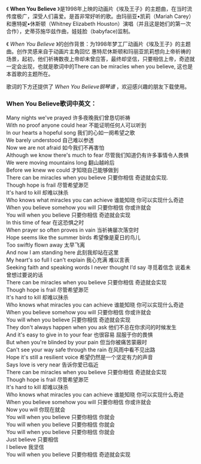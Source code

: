 

《 **When You Believe**
》是1998年上映的动画片《埃及王子》的主题曲，在当时流传度极广，深受人们喜爱。是首非常好听的歌。由玛丽亚•凯莉（Mariah
Carey）和惠特妮•休斯顿（Whitney Elizabeth
Houston）演唱（并且这是她们的第一次合作），史蒂芬施华兹作曲，娃娃脸（babyface)监制。

《 _When You Believe_ 》的创作背景：为1998年梦工厂动画片《埃及王子》的主题曲。创作灵感来自于动画片主角回忆
惠特尼休斯顿和玛丽亚凯莉想向上帝祈祷的场景，起初，他们祈祷数夜上帝却未曾应答，最终却坚信，只要相信上帝，奇迹就一定会出现，也就是歌词中的There can
be miracles when you believe, 这也是本首歌的主题所在。

歌词的下方还提供了 _When You Believe钢琴谱_ ，欢迎感兴趣的朋友下载使用。

### When You Believe歌词中英文：

Many nights we've prayed 许多夜晚我们曾恳切祈祷  
With no proof anyone could hear 不能证明任何人可以听到  
In our hearts a hopeful song 我们的心如一阕希望之歌  
We barely understood 自己难以参透  
Now we are not afraid 如今我们不再害怕  
Although we know there's much to fear 尽管我们知道仍有许多事情令人畏惧  
We were moving mountains long 翻山越岭后  
Before we knew we could 才知晓自己能够做到  
There can be miracles when you believe 只要你相信 奇迹就会实现.  
Though hope is frail 尽管希望渺茫  
It's hard to kill 却难以抹杀  
Who knows what miracles you can achieve 谁能知晓 你可以实现什么奇迹  
When you believe somehow you will 只要你相信 你或许就会  
You will when you believe 只要你相信 奇迹就会实现  
In this time of fear 在这恐惧之时  
When prayer so often proves in vain 当祈祷屡次落空时  
Hope seems like the summer birds 希望像是夏日的鸟儿  
Too swiftly flown away 太早飞离  
And now I am standing here 此刻我却站在这里  
My heart's so full I can't explain 我心充满 难以言表  
Seeking faith and speaking words I never thought I’d say 寻觅着信念 说着未曾想过要说的话  
There can be miracles when you believe 只要你相信 奇迹就会实现  
Though hope is frail 尽管希望渺茫  
It's hard to kill 却难以抹杀  
Who knows what miracles you can achieve 谁能知晓 你可以实现什么奇迹  
When you believe somehow you will 只要你相信 你或许就会  
You will when you believe 只要你相信 奇迹就会实现  
They don't always happen when you ask 他们不总在你求问的时候发生  
And it's easy to give in to your fear 也很容易 屈服于你的畏惧  
But when you're blinded by your pain 但当你被痛苦蒙蔽时  
Can't see your way safe through the rain 在风雨中看不见出路  
Hope it's still a resilient voice 希望仍然是一个坚定有力的声音  
Says love is very near 告诉你爱已临近  
There can be miracles when you believe 只要你相信 奇迹就会实现  
Though hope is frail 尽管希望渺茫  
It's hard to kill 却难以抹杀  
Who knows what miracles you can achieve 谁能知晓 你可以实现什么奇迹  
When you believe somehow you will 只要你相信 你或许就会  
Now you will 你现在就会  
You will when you believe 只要你相信 你就会  
You will when you believe 只要你相信 你就会  
You will when you believe 只要你相信 你就会  
Just believe 只要相信  
I believe 我坚信  
You will when you believe 只要你相信 奇迹就会实现

